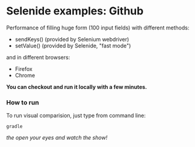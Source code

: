 Selenide examples: Github
========================

Performance of filling huge form (100 input fields) with different methods:

* sendKeys()   (provided by Selenium webdriver)
* setValue()   (provided by Selenide, "fast mode")

and in different browsers:

* Firefox
* Chrome

**You can checkout and run it locally with a few minutes.**

### How to run

To run visual comparision, just type from command line:

```
gradle
```

_the open your eyes and watch the show!_
